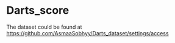 # Darts_score
The dataset could be found at https://github.com/AsmaaSobhyy/Darts_dataset/settings/access